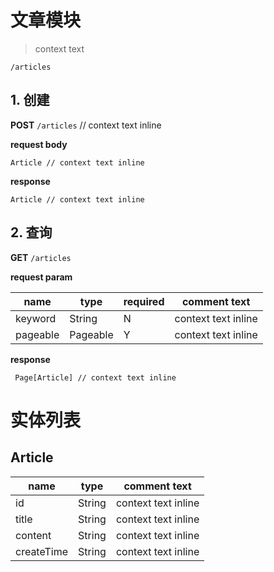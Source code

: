 # 文章模块
> context text

`/articles`

## 1.  创建

**POST**   `/articles`  // context text inline

**request body**
	
	Article // context text inline
	
**response**
	
	Article // context text inline
	 
## 2.  查询

**GET**   `/articles`

**request param**

|  name | type | required | comment text |
| ------------ | ------------ | ------------ | ------------ |
|  keyword | String  | N | context text inline |
| pageable |  Pageable | Y | context text inline |

**response**
	
	 Page[Article] // context text inline

# 实体列表

##  Article

|  name | type | comment text |
| ------------ | ------------ | ------------ |
|  id | String  | context text inline |
| title |  String | context text inline |
| content |  String | context text inline |
| createTime |  String | context text inline |

